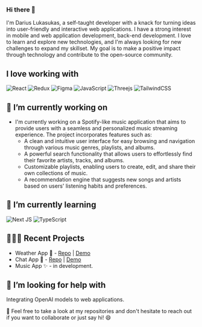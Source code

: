 ### Hi there 👋

I'm Darius Lukasukas, a self-taught developer with a knack for turning ideas into user-friendly and interactive web applications. I have a strong interest in mobile and web application development, back-end development. I love to learn and explore new technologies, and I'm always looking for new challenges to expand my skillset. My goal is to make a positive impact through technology and contribute to the open-source community.

## I love working with
![React](https://img.shields.io/badge/react-%2320232a.svg?style=for-the-badge&logo=react&logoColor=%2361DAFB)
![Redux](https://img.shields.io/badge/redux-%23593d88.svg?style=for-the-badge&logo=redux&logoColor=white)
![Figma](https://img.shields.io/badge/figma-%23F24E1E.svg?style=for-the-badge&logo=figma&logoColor=white)
![JavaScript](https://img.shields.io/badge/javascript-%23323330.svg?style=for-the-badge&logo=javascript&logoColor=%23F7DF1E)
![Threejs](https://img.shields.io/badge/threejs-black?style=for-the-badge&logo=three.js&logoColor=white)
![TailwindCSS](https://img.shields.io/badge/tailwindcss-%2338B2AC.svg?style=for-the-badge&logo=tailwind-css&logoColor=white)

## 🔭 I’m currently working on
- I'm currently working on a Spotify-like music application that aims to provide users with a seamless and personalized music streaming experience. The project incorporates features such as:
  - A clean and intuitive user interface for easy browsing and navigation through various music genres, playlists, and albums.
  - A powerful search functionality that allows users to effortlessly find their favorite artists, tracks, and albums.
  - Customizable playlists, enabling users to create, edit, and share their own collections of music.
  - A recommendation engine that suggests new songs and artists based on users' listening habits and preferences.

## 🌱 I’m currently learning
![Next JS](https://img.shields.io/badge/Next-black?style=for-the-badge&logo=next.js&logoColor=white)
![TypeScript](https://img.shields.io/badge/typescript-%23007ACC.svg?style=for-the-badge&logo=typescript&logoColor=white)

## 👨🏼‍💻 Recent Projects
- Weather App 🌟 - [Repo](https://github.com/DariusLukasukas/weather-app-vite) | [Demo](https://dariuslukasukas.github.io/weather-app-vite/)
- Chat App 💫 - [Repo](https://github.com/DariusLukasukas/chat-app) | [Demo](https://github.com/DariusLukasukas/chat-app)
- Music App ✨ - in development.

## 🤔 I’m looking for help with 
Integrating OpenAI models to web applications.

💬 Feel free to take a look at my repositories and don't hesitate to reach out if you want to collaborate or just say hi! 😄
<!--
**DariusLukasukas/DariusLukasukas** is a ✨ _special_ ✨ repository because its `README.md` (this file) appears on your GitHub profile.

Here are some ideas to get you started:

- 🔭 I’m currently working on ...
- 🌱 I’m currently learning ...
- 👯 I’m looking to collaborate on ...
- 🤔 I’m looking for help with ...
- 💬 Ask me about ...
- 📫 How to reach me: ...
- 😄 Pronouns: ...
- ⚡ Fun fact: ...
-->
